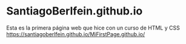 # SantiagoBerlfein.github.io
Esta es la primera página web que hice con un curso de HTML y CSS
https://santiagoberlfein.github.io/MiFirstPage.github.io/
